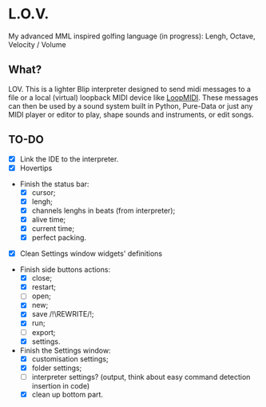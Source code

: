 # L.O.V.
My advanced MML inspired golfing language (in progress): Lengh, Octave, Velocity / Volume

## What?
LOV. This is a lighter Blip interpreter designed to send midi messages to a file or a local (virtual) loopback MIDI device like <a href="https://www.tobias-erichsen.de/software/loopmidi.html">LoopMIDI</a>. These messages can then be used by a sound system built in Python, Pure-Data or just any MIDI player or editor to play, shape sounds and instruments, or edit songs.

## TO-DO
- [x] Link the IDE to the interpreter.
- [x] Hovertips
- Finish the status bar:
  - [x] cursor;
  - [x] lengh;
  - [x] channels lenghs in beats (from interpreter);
  - [x] alive time;
  - [x] current time;
  - [x] perfect packing.
- [x] Clean Settings window widgets' definitions
- Finish side buttons actions:
  - [x] close;
  - [x] restart;
  - [ ] open;
  - [x] new;
  - [x] save /!\REWRITE/!\;
  - [x] run;
  - [ ] export;
  - [x] settings.
- Finish the Settings window:
  - [x] customisation settings;
  - [x] folder settings;
  - [ ] interpreter settings? (output, think about easy command detection insertion in code)
  - [x] clean up bottom part.
